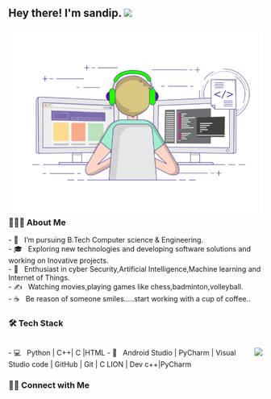 <h2> Hey there! I'm sandip. <img src="https://github.com/souvikguria98/souvikguria98/blob/master/Hi.gif" width="25"></h2>
<img align="right" alt="GIF" src="https://raw.githubusercontent.com/devSouvik/devSouvik/master/gif3.gif" width="500"/>

<h3> 👨🏻‍💻 About Me </h3>
- 🔭 &nbsp; I’m pursuing B.Tech Computer science & Engineering.<br>
- 🎓 &nbsp; Exploring new technologies and developing software solutions and working on Inovative projects.<br>
- 🌱 &nbsp; Enthusiast in cyber Security,Artificial Intelligence,Machine learning and Internet of Things.<br>
- ✍️ &nbsp; Watching movies,playing games like chess,badminton,volleyball.<br>
- ☕ &nbsp; Be reason of someone smiles.....start working with a cup of coffee..<br>  

<h3>🛠 Tech Stack</h3><br>
<a href="https://samujjwaal.tech/"><img src="https://github.com/samujjwaal/samujjwaal/raw/master/etc/python.png" align="right" height="200" /></a>
- 💻 &nbsp; Python | C++| C |HTML
- 🔧 &nbsp; Android Studio | PyCharm | Visual Studio code | GitHub | Git | C LION | Dev c++|PyCharm
</br>
<h3> 🤝🏻 Connect with Me </h3>

<p align="center">
&nbsp; <a href="https://github.com/Sandip-Maity-2023" width="50" /></a>
</html>

